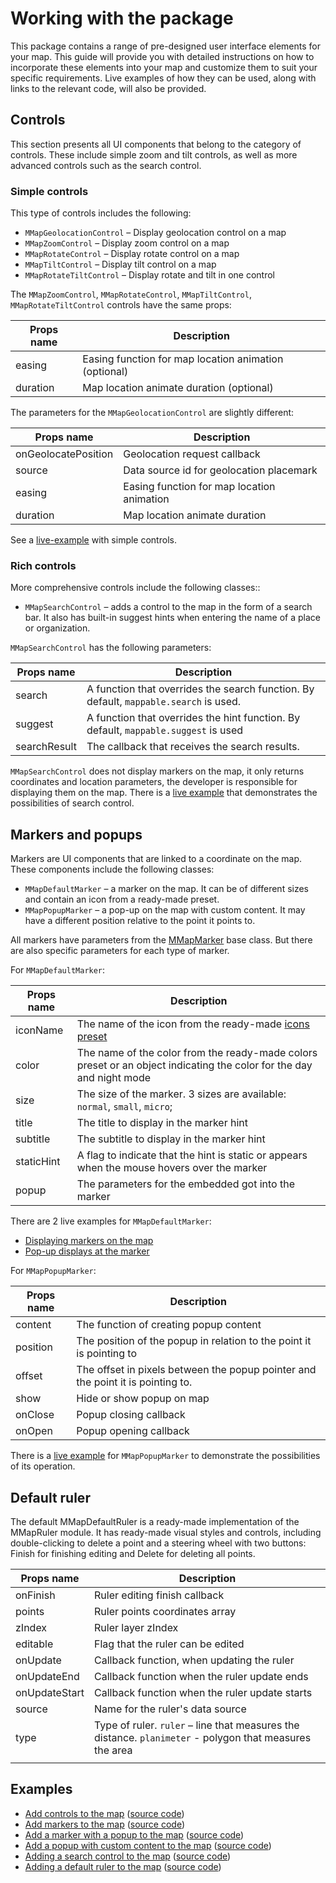 # Working with the package

This package contains a range of pre-designed user interface elements for your map.
This guide will provide you with detailed instructions on how to incorporate these
elements into your map and customize them to suit your specific requirements.
Live examples of how they can be used, along with links to the relevant code, will also be provided.

## Controls

This section presents all UI components that belong to the category of controls.
These include simple zoom and tilt controls, as well as more advanced controls such as the search control.

### Simple controls

This type of controls includes the following:

- `MMapGeolocationControl` – Display geolocation control on a map
- `MMapZoomControl` – Display zoom control on a map
- `MMapRotateControl` – Display rotate control on a map
- `MMapTiltControl` – Display tilt control on a map
- `MMapRotateTiltControl` – Display rotate and tilt in one control

The `MMapZoomControl`, `MMapRotateControl`, `MMapTiltControl`, `MMapRotateTiltControl` controls have the same props:

| Props name | Description                                           |
| ---------- | ----------------------------------------------------- |
| easing     | Easing function for map location animation (optional) |
| duration   | Map location animate duration (optional)              |

The parameters for the `MMapGeolocationControl` are slightly different:

| Props name          | Description                                |
| ------------------- | ------------------------------------------ |
| onGeolocatePosition | Geolocation request callback               |
| source              | Data source id for geolocation placemark   |
| easing              | Easing function for map location animation |
| duration            | Map location animate duration              |

See a [live-example](./controls/vanilla/index.html) with simple controls.

### Rich controls

More comprehensive controls include the following classes::

- `MMapSearchControl` – adds a control to the map in the form of a search bar.
  It also has built-in suggest hints when entering the name of a place or organization.

`MMapSearchControl` has the following parameters:

| Props name   | Description                                                                           |
| ------------ | ------------------------------------------------------------------------------------- |
| search       | A function that overrides the search function. By default, `mappable.search` is used. |
| suggest      | A function that overrides the hint function. By default, `mappable.suggest` is used   |
| searchResult | The callback that receives the search results.                                        |

`MMapSearchControl` does not display markers on the map, it only returns coordinates and location parameters,
the developer is responsible for displaying them on the map.
There is a [live example](./search-control/vanilla/index.html) that demonstrates the possibilities of search control.

## Markers and popups

Markers are UI components that are linked to a coordinate on the map.
These components include the following classes:

- `MMapDefaultMarker` – a marker on the map. It can be of different sizes and contain an icon from a ready-made preset.
- `MMapPopupMarker` – a pop-up on the map with custom content.
  It may have a different position relative to the point it points to.

All markers have parameters from the [MMapMarker](https://mappable.world/docs/js-api/ref/index.html#MMapMarkerProps) base class.
But there are also specific parameters for each type of marker.

For `MMapDefaultMarker`:

| Props name | Description                                                                                                                                            |
| ---------- | ------------------------------------------------------------------------------------------------------------------------------------------------------ |
| iconName   | The name of the icon from the ready-made [icons preset](https://github.com/mappable-world/mappable-default-ui-theme/blob/main/docs/icons.generated.md) |
| color      | The name of the color from the ready-made colors preset or an object indicating the color for the day and night mode                                   |
| size       | The size of the marker. 3 sizes are available: `normal`, `small`, `micro`;                                                                             |
| title      | The title to display in the marker hint                                                                                                                |
| subtitle   | The subtitle to display in the marker hint                                                                                                             |
| staticHint | A flag to indicate that the hint is static or appears when the mouse hovers over the marker                                                            |
| popup      | The parameters for the embedded got into the marker                                                                                                    |

There are 2 live examples for `MMapDefaultMarker`:

- [Displaying markers on the map](./default-markers/vanilla/index.html)
- [Pop-up displays at the marker](./marker-popup/vanilla/index.html)

For `MMapPopupMarker`:

| Props name | Description                                                                     |
| ---------- | ------------------------------------------------------------------------------- |
| content    | The function of creating popup content                                          |
| position   | The position of the popup in relation to the point it is pointing to            |
| offset     | The offset in pixels between the popup pointer and the point it is pointing to. |
| show       | Hide or show popup on map                                                       |
| onClose    | Popup closing callback                                                          |
| onOpen     | Popup opening callback                                                          |

There is a [live example](./popups-on-map/vanilla/index.html) for `MMapPopupMarker` to demonstrate the possibilities of its operation.

## Default ruler

The default MMapDefaultRuler is a ready-made implementation of the MMapRuler module. It has ready-made visual styles and controls,
including double-clicking to delete a point and a steering wheel with two buttons: Finish for finishing editing and Delete for deleting all points.

| Props name    | Description                                                                                             |
| ------------- | ------------------------------------------------------------------------------------------------------- |
| onFinish      | Ruler editing finish callback                                                                           |
| points        | Ruler points coordinates array                                                                          |
| zIndex        | Ruler layer zIndex                                                                                      |
| editable      | Flag that the ruler can be edited                                                                       |
| onUpdate      | Callback function, when updating the ruler                                                              |
| onUpdateEnd   | Callback function when the ruler update ends                                                            |
| onUpdateStart | Callback function when the ruler update starts                                                          |
| source        | Name for the ruler's data source                                                                        |
| type          | Type of ruler. `ruler` – line that measures the distance. `planimeter` - polygon that measures the area |
|               |

## Examples

- [Add controls to the map](./controls/vanilla/index.html)
  ([source code](https://github.com/mappable-world/mappable-default-ui-theme/tree/main/example/controls))
- [Add markers to the map](./default-markers/vanilla/index.html)
  ([source code](https://github.com/mappable-world/mappable-default-ui-theme/tree/main/example/default-markers))
- [Add a marker with a popup to the map](./marker-popup/vanilla/index.html)
  ([source code](https://github.com/mappable-world/mappable-default-ui-theme/tree/main/example/marker-popup))
- [Add a popup with custom content to the map](./popups-on-map/vanilla/index.html)
  ([source code](https://github.com/mappable-world/mappable-default-ui-theme/tree/main/example/popups-on-map))
- [Adding a search control to the map](./search-control/vanilla/index.html)
  ([source code](https://github.com/mappable-world/mappable-default-ui-theme/tree/main/example/search-control))
- [Adding a default ruler to the map](./default-ruler/vanilla/index.html)
  ([source code](https://github.com/mappable-world/mappable-default-ui-theme/tree/main/example/default-ruler))
